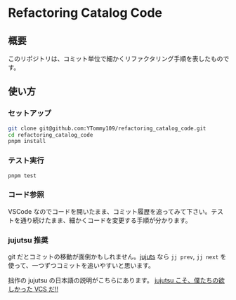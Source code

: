 # Refactoring Catalog Code

## 概要

このリポジトリは、コミット単位で細かくリファクタリング手順を表したものです。

## 使い方

### セットアップ

```sh
git clone git@github.com:YTommy109/refactoring_catalog_code.git
cd refactoring_catalog_code
pnpm install
```

### テスト実行

```sh
pnpm test
```

### コード参照

VSCode なのでコードを開いたまま、コミット履歴を追ってみて下さい。テストを通り続けたまま、細かくコードを変更する手順が分かります。

### jujutsu 推奨

git だとコミットの移動が面倒かもしれません。[jujuts](https://martinvonz.github.io/jj/v0.16.0/) なら `jj prev`, `jj next` を使って、一つずつコミットを追いやすいと思います。

拙作の jujutsu の日本語の説明がこちらにあります。 [jujutsu こそ、僕たちの欲しかった VCS だ!!](https://zenn.dev/tommy109/articles/d63b46f398379c)
